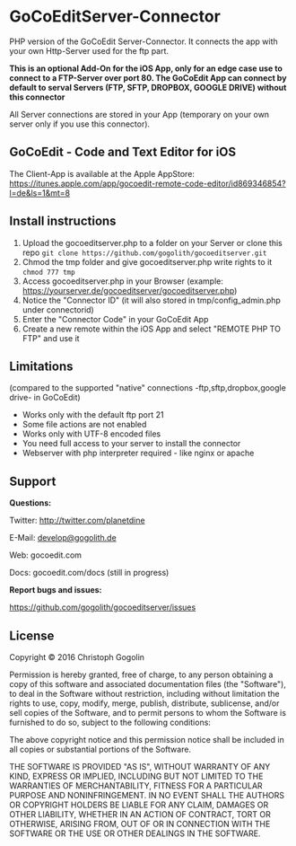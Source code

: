 GoCoEditServer-Connector
==============

PHP version of the GoCoEdit Server-Connector. 
It connects the app with your own Http-Server used 
for the ftp part. 

**This is an optional Add-On for the iOS App, only for an edge case use to connect to a FTP-Server over port 80. The GoCoEdit App can connect by default to serval Servers (FTP, SFTP, DROPBOX, GOOGLE DRIVE) without this connector**

All Server connections are stored in your App 
(temporary on your own server only if you use this connector).

GoCoEdit - Code and Text Editor for iOS
-------------

The Client-App is available at the Apple AppStore:
https://itunes.apple.com/app/gocoedit-remote-code-editor/id869346854?l=de&ls=1&mt=8


Install instructions 
-------------

1. Upload the gocoeditserver.php to a folder on your Server or clone this repo
`git clone https://github.com/gogolith/gocoeditserver.git`
2. Chmod the tmp folder and give gocoeditserver.php write rights to it
`chmod 777 tmp`
3. Access gocoeditserver.php in your Browser (example: https://yourserver.de/gocoeditserver/gocoeditserver.php)
4. Notice the "Connector ID" (it will also stored in tmp/config_admin.php under connectorid)
5. Enter the "Connector Code" in your GoCoEdit App
6. Create a new remote within the iOS App and select "REMOTE PHP TO FTP" and use it


Limitations 
-------------

(compared to the supported "native" connections -ftp,sftp,dropbox,google drive- in GoCoEdit)

- Works only with the default ftp port 21
- Some file actions are not enabled
- Works only with UTF-8 encoded files
- You need full access to your server to install the connector 
- Webserver with php interpreter required - like nginx or apache


Support
-------------

**Questions:**

Twitter: http://twitter.com/planetdine

E-Mail: develop@gogolith.de

Web: gocoedit.com

Docs: gocoedit.com/docs (still in progress)

**Report bugs and issues:**

https://github.com/gogolith/gocoeditserver/issues



License
-------------
Copyright © 2016 Christoph Gogolin

Permission is hereby granted, free of charge, to any person obtaining a copy of this software and associated documentation files (the "Software"), to deal in the Software without restriction, including without limitation the rights to use, copy, modify, merge, publish, distribute, sublicense, and/or sell copies of the Software, and to permit persons to whom the Software is furnished to do so, subject to the following conditions:

The above copyright notice and this permission notice shall be included in all copies or substantial portions of the Software.

THE SOFTWARE IS PROVIDED "AS IS", WITHOUT WARRANTY OF ANY KIND, EXPRESS OR IMPLIED, INCLUDING BUT NOT LIMITED TO THE WARRANTIES OF MERCHANTABILITY, FITNESS FOR A PARTICULAR PURPOSE AND NONINFRINGEMENT. IN NO EVENT SHALL THE AUTHORS OR COPYRIGHT HOLDERS BE LIABLE FOR ANY CLAIM, DAMAGES OR OTHER LIABILITY, WHETHER IN AN ACTION OF CONTRACT, TORT OR OTHERWISE, ARISING FROM, OUT OF OR IN CONNECTION WITH THE SOFTWARE OR THE USE OR OTHER DEALINGS IN THE SOFTWARE.
